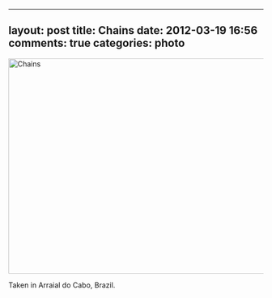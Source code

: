 
---
layout: post
title: Chains
date: 2012-03-19 16:56
comments: true
categories: photo
---

<a href="http://www.flickr.com/photos/ottomatona/6831899256/"><img src="http://farm8.staticflickr.com/7201/6831899256_2a2104f647_z.jpg" width="640" height="425" alt="Chains"></a>

Taken in Arraial do Cabo, Brazil.


